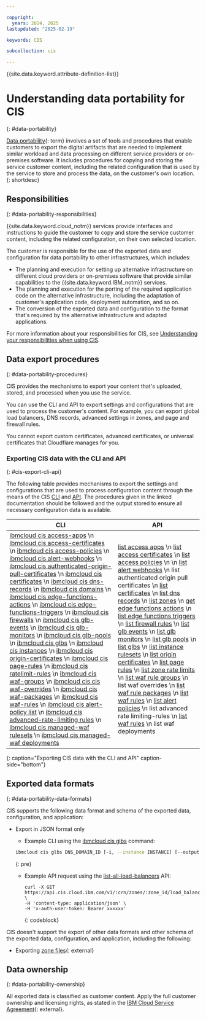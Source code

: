 ```yaml
---

copyright:
  years: 2024, 2025
lastupdated: "2025-02-19"

keywords: CIS

subcollection: cis

---
```


{{site.data.keyword.attribute-definition-list}}

# Understanding data portability for CIS
{: #data-portability}

[Data portability](#x2113280){: term} involves a set of tools and procedures that enable customers to export the digital artifacts that are needed to implement similar workload and data processing on different service providers or on-premises software. It includes procedures for copying and storing the service customer content, including the related configuration that is used by the service to store and process the data, on the customer's own location.
{: shortdesc}

## Responsibilities
{: #data-portability-responsibilities}

{{site.data.keyword.cloud_notm}} services provide interfaces and instructions to guide the customer to copy and store the service customer content, including the related configuration, on their own selected location.

The customer is responsible for the use of the exported data and configuration for data portability to other infrastructures, which includes:

- The planning and execution for setting up alternative infrastructure on different cloud providers or on-premises software that provide similar capabilities to the {{site.data.keyword.IBM_notm}} services.
- The planning and execution for the porting of the required application code on the alternative infrastructure, including the adaptation of customer's application code, deployment automation, and so on.
- The conversion of the exported data and configuration to the format that's required by the alternative infrastructure and adapted applications.

For more information about your responsibilities for CIS, see [Understanding your responsibilities when using CIS](/docs/cis?topic=cis-responsibilities-cis).

## Data export procedures
{: #data-portability-procedures}

CIS provides the mechanisms to export your content that's uploaded, stored, and processed when you use the service.

You can use the CLI and API to export settings and configurations that are used to process the customer's content. For example, you can export global load balancers, DNS records, advanced settings in zones, and page and firewall rules.

You cannot export custom certificates, advanced certificates, or universal certificates that Cloudflare manages for you.

### Exporting CIS data with the CLI and API
{: #cis-export-cli-api}

The following table provides mechanisms to export the settings and configurations that are used to process configuration content through the means of the CIS [CLI](/docs/cis?topic=cis-cis-cli) and [API](/apidocs/cis). The procedures given in the linked documentation should be followed and the output stored to ensure all necessary configuration data is available.

| CLI  | API |
|--------------------|-------------------------|
| [ibmcloud cis access-apps](/docs/cis?topic=cis-cis-cli#access-apps) \n [ibmcloud cis access-certificates](/docs/cis?topic=cis-cis-cli#access-certificates) \n [ibmcloud cis access-policies](/docs/cis?topic=cis-cis-cli#access-policies) \n [ibmcloud cis alert-webhooks](/docs/cis?topic=cis-cis-cli#list-alert-webhooks) \n  [ibmcloud cis authenticated-origin-pull-certificates](/docs/cis?topic=cis-cis-cli#show-authenticated-origin-pull-certificates) \n [ibmcloud cis certificates](/docs/cis?topic=cis-cis-cli#list-cert) \n [ibmcloud cis dns-records](/docs/cis?topic=cis-cis-cli#list-dns-records) \n [ibmcloud cis domains](/docs/cis?topic=cis-cis-cli#list-domain) \n [ibmcloud cis edge-functions-actions](/docs/cis?topic=cis-cis-cli#list-edge-functions-actions) \n [ibmcloud cis edge-functions-triggers](/docs/cis?topic=cis-cis-cli#list-edge-functions-triggers) \n [ibmcloud cis firewalls](/docs/cis?topic=cis-cis-cli#list-firewall) \n [ibmcloud cis glb-events](/docs/cis?topic=cis-cis-cli#get-glb-events) \n  [ibmcloud cis glb-monitors](/docs/cis?topic=cis-cis-cli#list-glb-monitors) \n [ibmcloud cis glb-pools](/docs/cis?topic=cis-cis-cli#list-glb-pools) \n [ibmcloud cis glbs](/docs/cis?topic=cis-cis-cli#list-glb) \n [ibmcloud cis instances](/docs/cis?topic=cis-cis-cli#list-cis-service-instances) \n [ibmcloud cis origin-certificates](/docs/cis?topic=cis-cis-cli#origin-certificates) \n [ibmcloud cis page-rules](/docs/cis?topic=cis-cis-cli#page-rules) \n [ibmcloud cis ratelimit-rules](/docs/cis?topic=cis-cis-cli#list-ratelimit-rules) \n [ibmcloud cis waf-groups](/docs/cis?topic=cis-cis-cli#list-waf-groups) \n [ibmcloud cis cis waf-overrides](/docs/cis?topic=cis-cis-cli#list-waf-overrides) \n [ibmcloud cis waf-packages](/docs/cis?topic=cis-cis-cli#list-waf-packages) \n [ibmcloud cis waf-rules](/docs/cis?topic=cis-cis-cli#list-waf-rules) \n [ibmcloud cis alert-policy list](/docs/cis?topic=cis-cis-cli#list-alert-policies) \n [ibmcloud cis advanced-rate-limiting rules](/docs/cis?topic=cis-cis-cli#list-rules) \n [ibmcloud cis managed-waf rulesets](/docs/cis?topic=cis-cis-cli#list-rulesets) \n [ibmcloud cis managed-waf deployments](/docs/cis?topic=cis-cis-cli#list-deployments) | [list access apps](/apidocs/cis#list-access-applications) \n [list access certificates](/apidocs/cis#list-access-certificates) \n [list access policies](/apidocs/cis#list-access-policies) \n   \n [list alert webhooks](/apidocs/cis?code=python#list-alert-webhooks) \n list authenticated origin pull certificates \n [list certificates](/apidocs/cis#list-certificates) \n [list dns records](/apidocs/cis#list-all-dns-records) \n [list zones](/apidocs/cis#list-zones) \n [get edge functions actions](/apidocs/cis#list-edge-functions-actions) \n [list edge functions triggers](/apidocs/cis#list-edge-functions-triggers) \n [list firewall rules](/apidocs/cis#listallfirewallrules) \n  [list glb events](/apidocs/cis#get-load-balancer-events) \n [list glb monitors](/apidocs/cis#list-all-load-balancer-monitors) \n [list glb pools](/apidocs/cis#list-all-load-balancer-pools) \n [list glbs](/apidocs/cis#list-all-load-balancers) \n [list instance rulesets](/apidocs/cis#get-instance-rulesets) \n [list origin certificates](/apidocs/cis#list-origin-certificates) \n [list page rules](/apidocs/cis#list-page-rules) \n [list zone rate limits](/apidocs/cis#list-all-zone-rate-limits) \n [list waf rule groups](/apidocs/cis#list-waf-rule-groups) \n list waf overrides \n [list waf rule packages](/apidocs/cis#list-waf-packages) \n [list waf rules](/apidocs/cis#list-waf-rules) \n [list alert policies](/apidocs/cis?code=python#list-alert-policies) \n list advanced rate limiting-rules \n [list waf rules](/apidocs/cis#list-waf-rules) \n list waf deployments |
{: caption="Exporting CIS data with the CLI and API" caption-side="bottom"}

## Exported data formats
{: #data-portability-data-formats}

CIS supports the following data format and schema of the exported data, configuration, and application:

* Export in JSON format only

   * Example CLI using the [ibmcloud cis glbs](/docs/cis?topic=cis-cis-cli#list-glb) command:

   ```sh
   ibmcloud cis glbs DNS_DOMAIN_ID [-i, --instance INSTANCE] [--output FORMAT]
   ```
   {: pre}

   * Example API request using the [list-all-load-balancers](/apidocs/cis#list-all-load-balancers) API:

      ```curl
      curl -X GET https://api.cis.cloud.ibm.com/v1/:crn/zones/:zone_id/load_balancers \
      -H 'content-type: application/json' \
      -H 'x-auth-user-token: Bearer xxxxxx'
      ```
      {: codeblock}

CIS doesn't support the export of other data formats and other schema of the exported data, configuration, and application, including the following:

* Exporting [zone files](https://en.wikipedia.org/wiki/Zone_file){: external}

## Data ownership
{: #data-portability-ownership}

All exported data is classified as customer content. Apply the full customer ownership and licensing rights, as stated in the [IBM Cloud Service Agreement](https://www.ibm.com/support/customer/csol/terms/?id=Z126-6304_WS){: external}.
